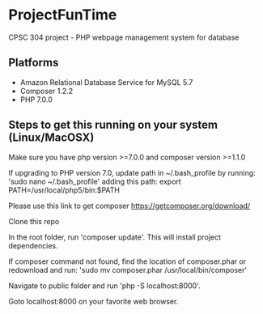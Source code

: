 # ProjectFunTime
CPSC 304 project - PHP webpage management system for database

## Platforms

- Amazon Relational Database Service for MySQL 5.7
- Composer 1.2.2
- PHP 7.0.0

## Steps to get this running on your system (Linux/MacOSX)

Make sure you have php version >=7.0.0 and composer version >=1.1.0

If upgrading to PHP version 7.0, update path in ~/.bash_profile by running:
    'sudo nano ~/.bash_profile'
adding this path: 
    export PATH=/usr/local/php5/bin:$PATH

Please use this link to get composer https://getcomposer.org/download/

Clone this repo

In the root folder, run 'composer update'. This will install project dependencies.

If composer command not found, find the location of composer.phar or redownload and run: 
    'sudo mv composer.phar /usr/local/bin/composer'

Navigate to public folder and run 'php -S localhost:8000'.

Goto localhost:8000 on your favorite web browser.
